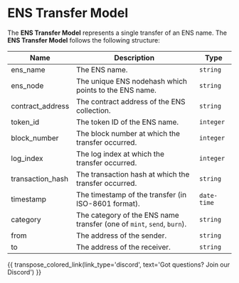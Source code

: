 # ENS Transfer Model
The **ENS Transfer Model** represents a single transfer of an ENS name. The **ENS Transfer Model** follows the following structure:

| Name             | Description                                                            | Type        |
| ---------------- | ---------------------------------------------------------------------- | ----------- |
| ens_name         | The ENS name.                                                          | `string`    |
| ens_node         | The unique ENS nodehash which points to the ENS name.                  | `string`    |
| contract_address | The contract address of the ENS collection.                            | `string`    |
| token_id         | The token ID of the ENS name.                                          | `integer`   |
| block_number     | The block number at which the transfer occurred.                       | `integer`   |
| log_index        | The log index at which the transfer occurred.                          | `integer`   |
| transaction_hash | The transaction hash at which the transfer occurred.                   | `string`    |
| timestamp        | The timestamp of the transfer (in ISO-8601 format).                    | `date-time` |
| category         | The category of the ENS name transfer (one of `mint`, `send`, `burn`). | `string`    |
| from             | The address of the sender.                                             | `string`    |
| to               | The address of the receiver.                                           | `string`    |

{{ transpose_colored_link(link_type='discord', text='Got questions?  Join our Discord') }}
